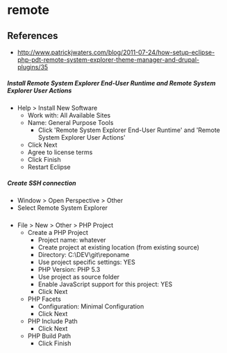 # remote 

## References
* http://www.patrickjwaters.com/blog/2011-07-24/how-setup-eclipse-php-pdt-remote-system-explorer-theme-manager-and-drupal-plugins/35

##### Install Remote System Explorer End-User Runtime and Remote System Explorer User Actions
* Help > Install New Software
  * Work with: All Available Sites
  * Name: General Purpose Tools
    * Click 'Remote System Explorer End-User Runtime' and 'Remote System Explorer User Actions'
  * Click Next
  * Agree to license terms
  * Click Finish
  * Restart Eclipse

##### Create SSH connection
* Window > Open Perspective > Other
 * Select Remote System Explorer

##### 
* File > New > Other > PHP Project
  * Create a PHP Project
    * Project name: whatever
    * Create project at existing location (from existing source)
    * Directory: C:\DEV\git\reponame
    * Use project specific settings: YES
    * PHP Version: PHP 5.3
    * Use project as source folder
    * Enable JavaScript support for this project: YES
    * Click Next
  * PHP Facets
    * Configuration: Minimal Configuration
    * Click Next
  * PHP Include Path
    * Click Next
  * PHP Build Path
    * Click Finish



